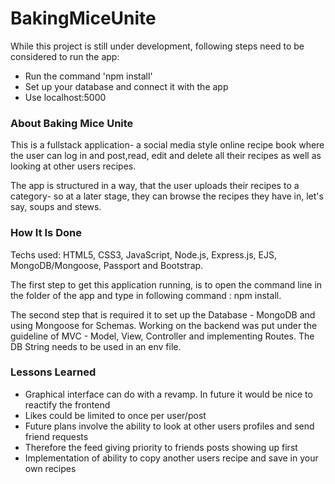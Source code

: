# BakingMiceUnite
While this project is still under development, following steps need to be considered to run the app:

- Run the command 'npm install'
- Set up your database and connect it with the app
- Use localhost:5000

### About Baking Mice Unite
This is a fullstack application- a social media style online recipe book where the user can log in and post,read, edit and delete all their recipes as well as looking at other users recipes.

The app is structured in a way, that the user uploads their recipes to a category- so at a later stage, they can browse the recipes they have in, let's say, soups and stews.

### How It Is Done
Techs used: HTML5, CSS3, JavaScript, Node.js, Express.js, EJS, MongoDB/Mongoose, Passport and Bootstrap.

The first step to get this application running, is to open the command line in the folder of the app and type in following command : npm install.

The second step that is required it to set up the Database - MongoDB and using Mongoose for Schemas. Working on the backend was put under the guideline of MVC - Model, View, Controller and implementing Routes. The DB String needs to be used in an env file.


### Lessons Learned
- Graphical interface can do with a revamp. In future it would be nice to reactify the frontend
- Likes could be limited to once per user/post
- Future plans involve the ability to look at other users profiles and send friend requests
- Therefore the feed giving priority to friends posts showing up first
- Implementation of ability to copy another users recipe and save in your own recipes
